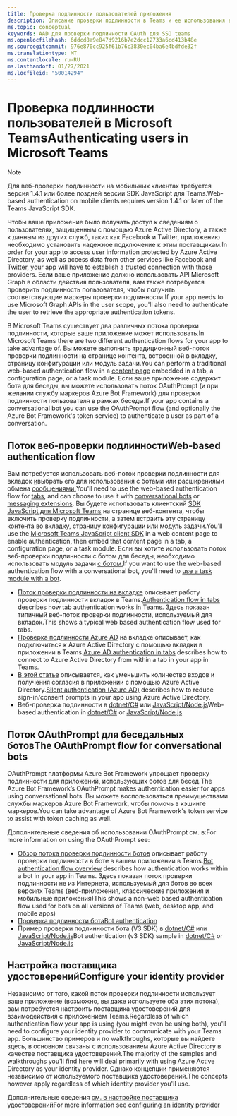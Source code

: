 ```yaml
---
title: Проверка подлинности пользователей приложения
description: Описание проверки подлинности в Teams и ее использования в приложениях
ms.topic: conceptual
keywords: AAD для проверки подлинности OAuth для SSO teams
ms.openlocfilehash: 6ddcd8a9e847d9216b7e2dcc12733a6cd413b48e
ms.sourcegitcommit: 976e870cc925f61b76c3830ec04ba6e4bdfde32f
ms.translationtype: MT
ms.contentlocale: ru-RU
ms.lasthandoff: 01/27/2021
ms.locfileid: "50014294"
---
```

# <a name="authenticating-users-in-microsoft-teams"></a><span data-ttu-id="57351-104">Проверка подлинности пользователей в Microsoft Teams</span><span class="sxs-lookup"><span data-stu-id="57351-104">Authenticating users in Microsoft Teams</span></span>

> [!Note]
> <span data-ttu-id="57351-105">Для веб-проверки подлинности на мобильных клиентах требуется версия 1.4.1 или более поздней версии SDK JavaScript для Teams.</span><span class="sxs-lookup"><span data-stu-id="57351-105">Web-based authentication on mobile clients requires version 1.4.1 or later of the Teams JavaScript SDK.</span></span>

<span data-ttu-id="57351-106">Чтобы ваше приложение было получать доступ к сведениям о пользователях, защищенным с помощью Azure Active Directory, а также к данным из других служб, таких как Facebook и Twitter, приложению необходимо установить надежное подключение к этим поставщикам.</span><span class="sxs-lookup"><span data-stu-id="57351-106">In order for your app to access user information protected by Azure Active Directory, as well as access data from other services like Facebook and Twitter, your app will have to establish a trusted connection with those providers.</span></span> <span data-ttu-id="57351-107">Если ваше приложение должно использовать API Microsoft Graph в области действия пользователя, вам также потребуется проверить подлинность пользователя, чтобы получить соответствующие маркеры проверки подлинности.</span><span class="sxs-lookup"><span data-stu-id="57351-107">If your app needs to use Microsoft Graph APIs in the user scope, you'll also need to authenticate the user to retrieve the appropriate authentication tokens.</span></span>

<span data-ttu-id="57351-108">В Microsoft Teams существует два различных потока проверки подлинности, которые ваше приложение может использовать.</span><span class="sxs-lookup"><span data-stu-id="57351-108">In Microsoft Teams there are two different authentication flows for your app to take advantage of.</span></span> <span data-ttu-id="57351-109">Вы можете выполнить традиционный веб-поток [](~/tabs/how-to/create-tab-pages/content-page.md) проверки подлинности на странице контента, встроенной в вкладку, страницу конфигурации или модуль задачи.</span><span class="sxs-lookup"><span data-stu-id="57351-109">You can perform a traditional web-based authentication flow in a [content page](~/tabs/how-to/create-tab-pages/content-page.md) embedded in a tab, a configuration page, or a task module.</span></span> <span data-ttu-id="57351-110">Если ваше приложение содержит бота для беседы, вы можете использовать поток OAuthPrompt (и при желании службу маркеров Azure Bot Framework) для проверки подлинности пользователя в рамках беседы.</span><span class="sxs-lookup"><span data-stu-id="57351-110">If your app contains a conversational bot you can use the OAuthPrompt flow (and optionally the Azure Bot Framework's token service) to authenticate a user as part of a conversation.</span></span>

## <a name="web-based-authentication-flow"></a><span data-ttu-id="57351-111">Поток веб-проверки подлинности</span><span class="sxs-lookup"><span data-stu-id="57351-111">Web-based authentication flow</span></span>

<span data-ttu-id="57351-112">Вам потребуется использовать веб-поток проверки подлинности для вкладок [и](~/tabs/what-are-tabs.md)выбрать [](~/bots/what-are-bots.md) его для использования с ботами или расширениями обмена [сообщениями.](~/messaging-extensions/what-are-messaging-extensions.md)</span><span class="sxs-lookup"><span data-stu-id="57351-112">You'll need to use the web-based authentication flow for [tabs](~/tabs/what-are-tabs.md), and can choose to use it with [conversational bots](~/bots/what-are-bots.md) or [messaging extensions](~/messaging-extensions/what-are-messaging-extensions.md).</span></span> <span data-ttu-id="57351-113">Вы будете использовать клиентский [SDK JavaScript для Microsoft Teams](/javascript/api/overview/msteams-client) на странице веб-контента, чтобы включить проверку подлинности, а затем встраить эту страницу контента во вкладку, страницу конфигурации или модуль задачи.</span><span class="sxs-lookup"><span data-stu-id="57351-113">You'll use the [Microsoft Teams JavaScript client SDK](/javascript/api/overview/msteams-client) in a web content page to enable authentication, then embed that content page in a tab, a configuration page, or a task module.</span></span> <span data-ttu-id="57351-114">Если вы хотите использовать поток веб-проверки подлинности с ботом для беседы, необходимо использовать модуль задачи [с ботом.](~/task-modules-and-cards/task-modules/task-modules-bots.md)</span><span class="sxs-lookup"><span data-stu-id="57351-114">If you want to use the web-based authentication flow with a conversational bot, you'll need to [use a task module with a bot](~/task-modules-and-cards/task-modules/task-modules-bots.md).</span></span>

* <span data-ttu-id="57351-115">[Поток проверки подлинности на вкладке](~/tabs/how-to/authentication/auth-flow-tab.md) описывает работу проверки подлинности вкладок в Teams.</span><span class="sxs-lookup"><span data-stu-id="57351-115">[Authentication flow in tabs](~/tabs/how-to/authentication/auth-flow-tab.md) describes how tab authentication works in Teams.</span></span> <span data-ttu-id="57351-116">Здесь показан типичный веб-поток проверки подлинности, используемый для вкладок.</span><span class="sxs-lookup"><span data-stu-id="57351-116">This shows a typical web based authentication flow used for tabs.</span></span>
* <span data-ttu-id="57351-117">[Проверка подлинности Azure AD](~/tabs/how-to/authentication/auth-tab-AAD.md) на вкладке описывает, как подключиться к Azure Active Directory с помощью вкладки в приложении в Teams.</span><span class="sxs-lookup"><span data-stu-id="57351-117">[Azure AD authentication in tabs](~/tabs/how-to/authentication/auth-tab-AAD.md) describes how to connect to Azure Active Directory from within a tab in your app in Teams.</span></span>
* <span data-ttu-id="57351-118">[В этой статье](~/tabs/how-to/authentication/auth-silent-AAD.md) описывается, как уменьшить количество входов и получения согласия в приложении с помощью Azure Active Directory.</span><span class="sxs-lookup"><span data-stu-id="57351-118">[Silent authentication (Azure AD)](~/tabs/how-to/authentication/auth-silent-AAD.md) describes how to reduce sign-in/consent prompts in your app using Azure Active Directory.</span></span>
* <span data-ttu-id="57351-119">Веб-проверка подлинности в [dotnet/C#](https://github.com/OfficeDev/microsoft-teams-sample-complete-csharp) или [JavaScript/Node.js](https://github.com/OfficeDev/microsoft-teams-sample-complete-node)</span><span class="sxs-lookup"><span data-stu-id="57351-119">Web-based authentication in [dotnet/C#](https://github.com/OfficeDev/microsoft-teams-sample-complete-csharp) or [JavaScript/Node.js](https://github.com/OfficeDev/microsoft-teams-sample-complete-node)</span></span>

## <a name="the-oauthprompt-flow-for-conversational-bots"></a><span data-ttu-id="57351-120">Поток OAuthPrompt для беседальных ботов</span><span class="sxs-lookup"><span data-stu-id="57351-120">The OAuthPrompt flow for conversational bots</span></span>

<span data-ttu-id="57351-121">OAuthPrompt платформы Azure Bot Framework упрощает проверку подлинности для приложений, использующих ботов для бесед.</span><span class="sxs-lookup"><span data-stu-id="57351-121">The Azure Bot Framework’s OAuthPrompt makes authentication easier for apps using conversational bots.</span></span> <span data-ttu-id="57351-122">Вы можете воспользоваться преимуществами службы маркеров Azure Bot Framework, чтобы помочь в кэшинге маркеров.</span><span class="sxs-lookup"><span data-stu-id="57351-122">You can take advantage of Azure Bot Framework's token service to assist with token caching as well.</span></span>

<span data-ttu-id="57351-123">Дополнительные сведения об использовании OAuthPrompt см. в:</span><span class="sxs-lookup"><span data-stu-id="57351-123">For more information on using the OAuthPrompt see:</span></span>

* <span data-ttu-id="57351-124">[Обзор потока проверки подлинности ботов](~/bots/how-to/authentication/auth-flow-bot.md) описывает работу проверки подлинности в боте в вашем приложении в Teams.</span><span class="sxs-lookup"><span data-stu-id="57351-124">[Bot authentication flow overview](~/bots/how-to/authentication/auth-flow-bot.md) describes how authentication works within a bot in your app in Teams.</span></span> <span data-ttu-id="57351-125">Здесь показан поток проверки подлинности не из Интернета, используемый для ботов во всех версиях Teams (веб-приложения, классические приложения и мобильные приложения)</span><span class="sxs-lookup"><span data-stu-id="57351-125">This shows a non-web based authentication flow used for bots on all versions of Teams (web, desktop app, and mobile apps)</span></span>
* [<span data-ttu-id="57351-126">Проверка подлинности бота</span><span class="sxs-lookup"><span data-stu-id="57351-126">Bot authentication</span></span>](~/bots/how-to/authentication/add-authentication.md)
* <span data-ttu-id="57351-127">Пример проверки подлинности бота (V3 SDK) в [dotnet/C#](https://github.com/microsoft/BotBuilder-Samples/tree/master/samples/csharp_dotnetcore/46.teams-auth) или [JavaScript/Node.js](https://github.com/microsoft/BotBuilder-Samples/tree/master/samples/javascript_nodejs/46.teams-auth)</span><span class="sxs-lookup"><span data-stu-id="57351-127">Bot authentication (v3 SDK) sample in [dotnet/C#](https://github.com/microsoft/BotBuilder-Samples/tree/master/samples/csharp_dotnetcore/46.teams-auth) or [JavaScript/Node.js](https://github.com/microsoft/BotBuilder-Samples/tree/master/samples/javascript_nodejs/46.teams-auth)</span></span>

## <a name="configure-your-identity-provider"></a><span data-ttu-id="57351-128">Настройка поставщика удостоверений</span><span class="sxs-lookup"><span data-stu-id="57351-128">Configure your identity provider</span></span>

<span data-ttu-id="57351-129">Независимо от того, какой поток проверки подлинности использует ваше приложение (возможно, вы даже используете оба этих потока), вам потребуется настроить поставщика удостоверений для взаимодействия с приложением Teams.</span><span class="sxs-lookup"><span data-stu-id="57351-129">Regardless of which authentication flow your app is using (you might even be using both), you'll need to configure your identity provider to communicate with your Teams app.</span></span> <span data-ttu-id="57351-130">Большинство примеров и по walkthroughs, которые вы найдете здесь, в основном связаны с использованием Azure Active Directory в качестве поставщика удостоверений.</span><span class="sxs-lookup"><span data-stu-id="57351-130">The majority of the samples and walkthroughs you'll find here will deal primarily with using Azure Active Directory as your identity provider.</span></span> <span data-ttu-id="57351-131">Однако концепции применяются независимо от используемого поставщика удостоверений.</span><span class="sxs-lookup"><span data-stu-id="57351-131">The concepts however apply regardless of which identity provider you'll use.</span></span>

<span data-ttu-id="57351-132">Дополнительные сведения [см. в настройке поставщика удостоверений](~/concepts/authentication/configure-identity-provider.md)</span><span class="sxs-lookup"><span data-stu-id="57351-132">For more information see [configuring an identity provider](~/concepts/authentication/configure-identity-provider.md)</span></span>
